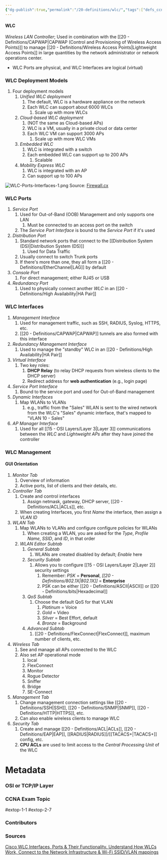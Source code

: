 ```yaml
---
{"dg-publish":true,"permalink":"/20-definitions/wlc/","tags":["defs_ccna"]}
---
```


#### WLC
*Wireless LAN Controller*; Used in combination with the [[20 - Definitions/CAPWAP\|CAPWAP (Control and Provisioning of Wireless Access Points)]] to manage [[20 - Definitions/Wireless Access Points\|Lightweight Access Points]] in large quantities by the network administrator or network operations center. 
- WLC Ports are physical, and WLC Interfaces are logical (virtual)

### WLC Deployment Models
1. Four deployment models 
	1. *Unified WLC deployment*
		1. The default, WLC is a hardware appliance on the network
		2. Each WLC can support about 6000 WLCs
			1. Scale up with more WLCs
	2. *Cloud-based WLC deployment*
		1. (NOT the same as Cloud-based APs)
		2. WLC is a VM, usually in a private cloud or data center
		3. Each WLC VM can support 3000 APs
			1. Scale up with more WLC VMs
	3. *Embedded WLC*
		1. WLC is integrated with a switch
		2. Each embedded WLC can support up to 200 APs
			1. Scalable
	4. *Mobility Express WLC*
		1. WLC is integrated with an AP
		2. Can support up to 100 APs

![WLC-Ports-Interfaces-1.png](/img/user/CCNA/Attachments/WLC-Ports-Interfaces-1.png)
Source: [Firewall.cx](https://www.firewall.cx/cisco/cisco-wireless/cisco-wireless-controllers-interfaces-ports-functionality.html)
### WLC Ports
1. *Service Port*
	1. Used for Out-of-Band (OOB) Management and only supports one LAN
		1. Must be connected to an access port on the switch
	2. The *Service Port Interface* is bound to the *Service Port* if it's used
2. *Distribution Port*
	1. Standard network ports that connect to the [[Distribution System (DS)\|Distribution System (DS)]]
		1. Used for Data Traffic
	2. Usually connect to switch Trunk ports
	3. If there's more than one, they all form a [[20 - Definitions/EtherChannel\|LAG]] by default
3. *Console Port*
	1. For direct management; either RJ45 or USB
4. *Redundancy Port*
	1. Used to physically connect another *WLC* in an [[20 - Definitions/High Availability\|HA Pair]]

### WLC Interfaces
1. *Management Interface*
	1. Used for management traffic, such as SSH, RADIUS, Syslog, HTTPS, etc.
	2. [[20 - Definitions/CAPWAP\|CAPWAP]] tunnels are also formed with this interface
2. *Redundancy Management Interface*
	1. Used to manage the "standby" WLC in an [[20 - Definitions/High Availability\|HA Pair]]
3. *Virtual Interface*
	1. Two key roles:
		1. **DHCP Relay** (to relay DHCP requests from wireless clients to the DHCP server)
		2. Redirect address for **web authentication** (e.g., login page)
4. *Service Port Interface*
	1. Bound to the service port and used for Out-of-Band management
5. *Dynamic Interfaces*
	1. Map WLANs to VLANs
		1. e.g., traffic from the "Sales" WLAN is sent to the wired network from the WLC's "Sales" dynamic interface, that's mapped to "VLAN 10 - Sales"
6. *AP Manager Interface*
	1. Used for all [[15 - OSI Layers/Layer 3\|Layer 3]] communications between the *WLC* and *Lightweight APs* after they have joined the controller

### WLC Management
#### GUI Orientation
1. *Monitor Tab*
	1. Overview of information
	2. Active ports, list of clients and their details, etc.
2. *Controller Tab*
	1. Create and control interfaces
		1. Assign netmask, gateway, DHCP server, [[20 - Definitions/ACL\|ACLs]], etc.
	2. When creating Interfaces, you first *Name* the interface, then assign a *VLAN ID*
3. *WLAN Tab*
	1. Map WLANs to VLANs and configure configure policies for WLANs
		1. When creating a WLAN, you are asked for the *Type*, *Profile Name*, *SSID*, and *ID*, in that order
	2. *WLAN Editor Subtab*
		1. *General Subtab*
			1. WLANs are created disabled by default; *Enable* here
		2. *Security Subtab*
			1. Allows you to configure [[15 - OSI Layers/Layer 2\|Layer 2]] security settings
				1. Remember: *PSK* = **Personal**, *[[20 - Definitions/802.1X\|802.1X]]* = **Enterprise**
				2. PSK can be either [[20 - Definitions/ASCII\|ASCII]] or [[20 - Definitions/bits\|Hexadecimal]]
		3. *QoS Subtab*
			1. Choose the default QoS for that VLAN
				1. *Platinum* = Voice
				2. *Gold* = Video
				3. *Silver* = Best Effort, default
				4. *Bronze* = Background
		4. *Advanced Subtab*
			1. [[20 - Definitions/FlexConnect\|FlexConnect]], maximum number of clients, etc.
4. *Wireless Tab*
	1. See and manage all APs connected to the WLC
	2. Also set AP operational mode
		1. local
		2. FlexConnect
		3. Monitor
		4. Rogue Detector
		5. Sniffer
		6. Bridge
		7. SE-Connect
5. *Management Tab*
	1. Change management connection settings like [[20 - Definitions/SSH\|SSH]], [[20 - Definitions/SNMP\|SNMP]], [[20 - Definitions/HTTP\|HTTPS]], etc.
	2. Can also enable wireless clients to manage WLC
6. *Security Tab*
	1. Create and manage [[20 - Definitions/ACL\|ACLs]], [[20 - Definitions/EAP\|EAP]], [[RADIUS\|RADIUS]]/[[TACACS+\|TACACS+]] config, etc.
	2. **CPU ACLs** are used to limit access to the *Central Processing Unit* of the WLC


# Metadata
### OSI or TCP/IP Layer

### CCNA Exam Topic
#extop-1-1 #extop-2-7
### Contributors

### Sources
[Cisco WLC Interfaces, Ports & Their Functionality. Understand How WLCs Work, Connect to the Network Infrastructure & Wi-Fi SSID/VLAN mappings](https://www.firewall.cx/cisco/cisco-wireless/cisco-wireless-controllers-interfaces-ports-functionality.html)